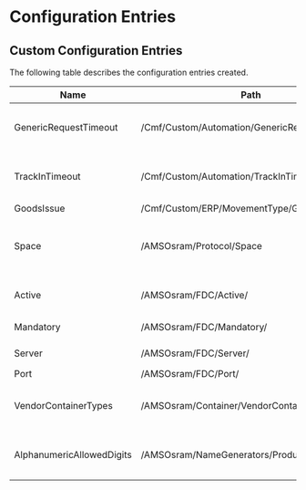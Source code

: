 # Configuration Entries

## Custom Configuration Entries

The following table describes the configuration entries created.

|           Name                 |                      Path                        | Type         | Initial Value                  | Description                                        |
| ------------------------------ | ------------------------------------------------ | :----------: | :-----------:                  | -------------------------------------------------- |
| GenericRequestTimeout          | /Cmf/Custom/Automation/GenericRequestTimeout/    | Int32        | 30000                          | Generic IoT Request Timeout in milliseconds        |
| TrackInTimeout                 | /Cmf/Custom/Automation/TrackInTimeout/           | Int32        | 60000                          | TrackIn IoT Request Timeout in milliseconds        |
| GoodsIssue                     | /Cmf/Custom/ERP/MovementType/GoodsIssue          | String       | 261                            |                                                    |
| Space                          | /AMSOsram/Protocol/Space                         | String       | Empty                          | Default Protocol when sending information to Space |
| Active                         | /AMSOsram/FDC/Active/                            | Boolean      | True                           | Enables the Onto FDC integration                   |
| Mandatory                      | /AMSOsram/FDC/Mandatory/                         | Boolean      | False                          | FDC mandatory                                      |
| Server                         | /AMSOsram/FDC/Server/                            | String       | lnx-klm37.int.osram-light.com  | FDC server                                         |
| Port                           | /AMSOsram/FDC/Port/                              | Int          | 1600                           | FDC port                                           |
| VendorContainerTypes           | /AMSOsram/Container/VendorContainerTypes/        | String       | Empty                          | Vendor Container Types splitted by ','             |
| AlphanumericAllowedDigits      | /AMSOsram/NameGenerators/ProductionLotName       | String       | 0123456789ACFHLMNRTUX          | Allowed alphanumerical digits for lot names        |